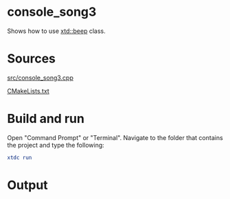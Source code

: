 # console_song3

Shows how to use [xtd::beep](https://codedocs.xyz/gammasoft71/xtd/classxtd_1_1beep.html) class.

# Sources

[src/console_song3.cpp](src/console_song3.cpp)

[CMakeLists.txt](CMakeLists.txt)

# Build and run

Open "Command Prompt" or "Terminal". Navigate to the folder that contains the project and type the following:

```cmake
xtdc run
```

# Output

```
```

